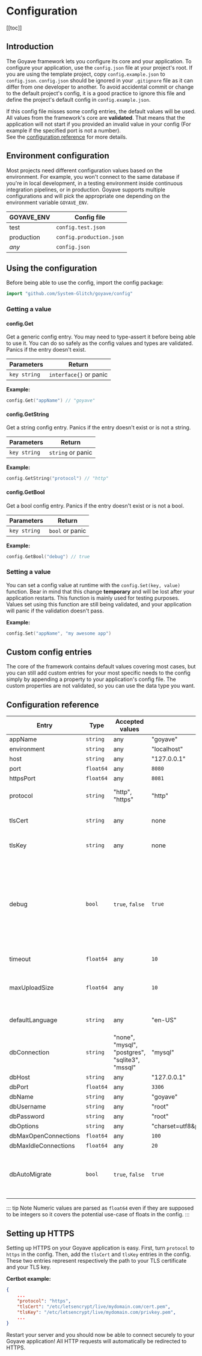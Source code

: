 # Configuration

[[toc]]

## Introduction

The Goyave framework lets you configure its core and your application.
To configure your application, use the `config.json` file at your project's root. If you are using the template project, copy `config.example.json` to `config.json`. `config.json` should be ignored in your `.gitignore` file as it can differ from one developer to another. To avoid accidental commit or change to the default project's config, it is a good practice to ignore this file and define the project's default config in `config.example.json`.

If this config file misses some config entries, the default values will be used. All values from the framework's core are **validated**. That means that the application will not start if you provided an invalid value in your config (For example if the specified port is not a number).  
See the [configuration reference](#configuration-reference) for more details.

## Environment configuration

Most projects need different configuration values based on the environment. For example, you won't connect to the same database if you're in local development, in a testing environment inside continuous integration pipelines, or in production. Goyave supports multiple configurations and will pick the appropriate one depending on the environment variable `GOYAVE_ENV`.

| GOYAVE_ENV    | Config file              |
| ------------- | ------------------------ |
| test          | `config.test.json`       |
| production    | `config.production.json` |
| *any*         | `config.json`            |

## Using the configuration

Before being able to use the config, import the config package:
``` go
import "github.com/System-Glitch/goyave/config"
```

### Getting a value

#### config.Get

Get a generic config entry. You may need to type-assert it before being able to use it. You can do so safely as the config values and types are validated. Panics if the entry doesn't exist.

| Parameters    | Return                 |
| ------------- | ---------------------- |
| `key string`  | `interface{}` or panic |

**Example:**
``` go
config.Get("appName") // "goyave"
```

#### config.GetString

Get a string config entry. Panics if the entry doesn't exist or is not a string.

| Parameters    | Return                 |
| ------------- | ---------------------- |
| `key string`  | `string` or panic      |

**Example:**
``` go
config.GetString("protocol") // "http"
```

#### config.GetBool

Get a bool config entry. Panics if the entry doesn't exist or is not a bool.

| Parameters    | Return                 |
| ------------- | ---------------------- |
| `key string`  | `bool` or panic        |

**Example:**
``` go
config.GetBool("debug") // true
```

### Setting a value

You can set a config value at runtime with the `config.Set(key, value)` function. Bear in mind that this change **temporary** and will be lost after your application restarts. This function is mainly used for testing purposes. Values set using this function are still being validated, and your application will panic if the validation doesn't pass.

**Example:**
``` go
config.Set("appName", "my awesome app")
```

## Custom config entries

The core of the framework contains default values covering most cases, but you can still add custom entries for your most specific needs to the config simply by appending a property to your application's config file. The custom properties are not validated, so you can use the data type you want.

## Configuration reference

| Entry                | Type      | Accepted values                                 | Default                                 | Note                                                                                                           |
|----------------------|-----------|-------------------------------------------------|-----------------------------------------|----------------------------------------------------------------------------------------------------------------|
| appName              | `string`  | any                                             | "goyave"                                |                                                                                                                |
| environment          | `string`  | any                                             | "localhost"                             |                                                                                                                |
| host                 | `string`  | any                                             | "127.0.0.1"                             |                                                                                                                |
| port                 | `float64` | any                                             | `8080`                                  |                                                                                                                |
| httpsPort            | `float64` | any                                             | `8081`                                  |                                                                                                                |
| protocol             | `string`  | "http", "https"                                 | "http"                                  | See the [HTTPS](#setting-up-https) section                                                                     |
| tlsCert              | `string`  | any                                             | none                                    | Path to your TLS cert                                                                                          |
| tlsKey               | `string`  | any                                             | none                                    | Path to your TLS key                                                                                           |
| debug                | `bool`    | `true`, `false`                                 | `true`                                  | When activated, print stacktrace on error and sends error message in response. **Disable this in production!** |
| timeout              | `float64` | any                                             | `10`                                    | Timeout in seconds                                                                                             |
| maxUploadSize        | `float64` | any                                             | `10`                                    | Max **in-memory** files sent in the request, in MiB                                                            |
| defaultLanguage      | `string`  | any                                             | "en-US"                                 | See the [Localization](./advanced/localization) guide                                                          |
| dbConnection         | `string`  | "none", "mysql", "postgres", "sqlite3", "mssql" | "mysql"                                 | See the [Database](./basics/database) guide                                                                    |
| dbHost               | `string`  | any                                             | "127.0.0.1"                             |                                                                                                                |
| dbPort               | `float64` | any                                             | `3306`                                  |                                                                                                                |
| dbName               | `string`  | any                                             | "goyave"                                |                                                                                                                |
| dbUsername           | `string`  | any                                             | "root"                                  |                                                                                                                |
| dbPassword           | `string`  | any                                             | "root"                                  |                                                                                                                |
| dbOptions            | `string`  | any                                             | "charset=utf8&parseTime=true&loc=Local" |                                                                                                                |
| dbMaxOpenConnections | `float64` | any                                             | `100`                                   |                                                                                                                |
| dbMaxIdleConnections | `float64` | any                                             | `20`                                    |                                                                                                                |
| dbAutoMigrate        | `bool`    | `true`, `false`                                 | `true`                                  | When activated, migrate all registered models at startup                                                       |

::: tip Note
Numeric values are parsed as `float64` even if they are supposed to be integers so it covers the potential use-case of floats in the config.
:::

## Setting up HTTPS

Setting up HTTPS on your Goyave application is easy. First, turn `protocol` to `https` in the config. Then, add the `tlsCert` and `tlsKey` entries in the config. These two entries represent respectively the path to your TLS certificate and your TLS key.

**Certbot example:**
``` json
{
    ...
    "protocol": "https",
    "tlsCert": "/etc/letsencrypt/live/mydomain.com/cert.pem",
    "tlsKey": "/etc/letsencrypt/live/mydomain.com/privkey.pem",
    ...
}
```

Restart your server and you should now be able to connect securely to your Goyave application! All HTTP requests will automatically be redirected to HTTPS.
